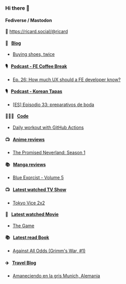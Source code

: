 ### Hi there 👋

#### Fediverse / Mastodon

🐘 https://ricard.social/@ricard

#### 📝 &nbsp;&nbsp;[Blog](https://ricard.blog)

- [Buying shoes, twice](https://ricard.blog/personal/buying-shoes-twice/)

#### 🎙 &nbsp;&nbsp;[Podcast - FE Coffee Break](https://frontendcoffeebreak.transistor.fm/)

- [Ep. 26: How much UX should a FE developer know?](https://share.transistor.fm/s/9c77ad38)

#### 🎙 &nbsp;&nbsp;[Podcast - Korean Tapas](https://koreantapas.show/)

- [[ES] Episodio 33: preparativos de boda](https://podcasters.spotify.com/pod/show/korean-tapas/episodes/ES-Episodio-33-preparativos-de-boda-e2eo1gg)

#### 👨🏻‍💻 &nbsp;&nbsp;[Code](https://ricard.dev)

- [Daily workout with GitHub Actions](https://ricard.dev/daily-workout-with-github-actions/)

#### 📺 &nbsp;&nbsp;[Anime reviews](https://anime.ricard.blog)

- [The Promised Neverland: Season 1](https://anime.ricard.blog/reviews/the-promised-neverland-season-1/)

#### 📚 &nbsp;&nbsp;[Manga reviews](https://anime.ricard.blog)

- [Blue Exorcist - Volume 5](https://manga.ricard.blog/reviews/blue-exorcist/volume/5/)

#### 📺 &nbsp;&nbsp;[Latest watched TV Show](https://quicoto.github.io/reviews/tv-shows)

- [Tokyo Vice 2x2](https://quicoto.github.io/reviews/tv-shows/tokyo-vice/2x2)

#### 🍿 &nbsp;&nbsp;[Latest watched Movie](https://quicoto.github.io/reviews/movies/)

- [The Game](https://quicoto.github.io/reviews/movies/the-game/)

#### 📚 &nbsp;&nbsp;[Latest read Book](https://ricard.blog/books/)

- [Against All Odds (Grimm&#39;s War, #1)](https://www.goodreads.com/review/show/5365007809?utm_medium=api&amp;utm_source=rss)

#### ✈️ &nbsp;&nbsp;[Travel Blog](https://www.quicoto.com/)

- [Amaneciendo en la gris Munich, Alemania](https://www.quicoto.com/amaneciendo-en-la-gris-munich-alemania/)
